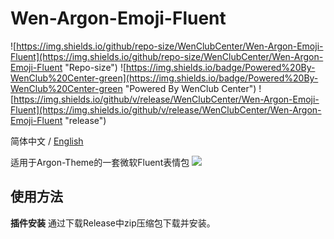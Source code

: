 # Wen-Argon-Emoji-Fluent
![https://img.shields.io/github/repo-size/WenClubCenter/Wen-Argon-Emoji-Fluent](https://img.shields.io/github/repo-size/WenClubCenter/Wen-Argon-Emoji-Fluent "Repo-size")
![https://img.shields.io/badge/Powered%20By-WenClub%20Center-green](https://img.shields.io/badge/Powered%20By-WenClub%20Center-green "Powered By WenClub Center")
![https://img.shields.io/github/v/release/WenClubCenter/Wen-Argon-Emoji-Fluent](https://img.shields.io/github/v/release/WenClubCenter/Wen-Argon-Emoji-Fluent "release")

简体中文&nbsp;/&nbsp;[English](./README_en.md)

适用于Argon-Theme的一套微软Fluent表情包
![](https://raw.githubusercontent.com/WenClubCenter/Wen-Argon-Emoji-Fluent/main/%E8%89%BA%E6%9C%AF/readme_banner.webp)
## 使用方法
**插件安装**
通过下载Release中zip压缩包下载并安装。

